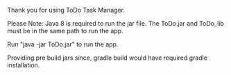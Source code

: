 Thank you for using ToDo Task Manager.

Please Note: Java 8 is required to run the jar file. 
The ToDo.jar and ToDo_lib must be in the same path to run the app.

Run "java -jar ToDo.jar" to run the app.

Providing pre build jars since, gradle build would have required gradle installation.
 
